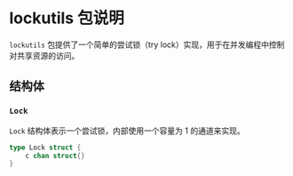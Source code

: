 # lockutils 包说明

`lockutils` 包提供了一个简单的尝试锁（try lock）实现，用于在并发编程中控制对共享资源的访问。

## 结构体

### `Lock`

`Lock` 结构体表示一个尝试锁，内部使用一个容量为 1 的通道来实现。

```go
type Lock struct {
    c chan struct{}
}
```

